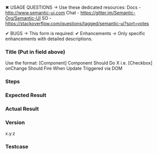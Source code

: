 ✖ USAGE QUESTIONS → Use these dedicated resources:
      Docs - http://www.semantic-ui.com
      Chat - https://gitter.im/Semantic-Org/Semantic-UI
      SO - https://stackoverflow.com/questions/tagged/semantic-ui?sort=votes


✔ BUGS → This form is required:
✔ Enhancements → Only specific enhancements with detailed descriptions.

### Title (Put in field above)
Use the format: [Component] Component Should Do X
i.e. [Checkbox] onChange Should Fire When Update Triggered via DOM

### Steps

### Expected Result

### Actual Result

### Version
x.y.z

### Testcase
[Fork, update, and replace to show the bug]:
https://jsfiddle.net/ca0rovs3/

